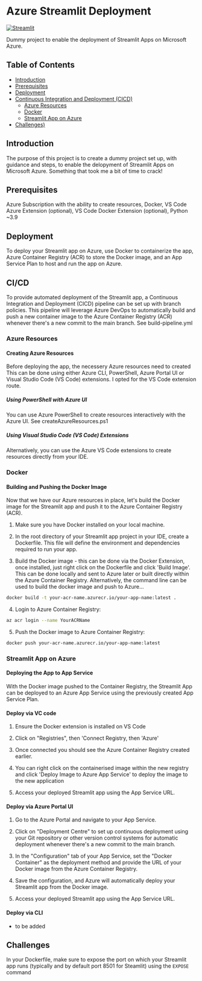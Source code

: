
# Azure Streamlit Deployment

[![Streamlit](https://img.shields.io/badge/built%20with-Streamlit-09a5d6.svg)](https://www.streamlit.io/)

 Dummy project to enable the deployment of Streamlit Apps on Microsoft Azure.

## Table of Contents

- [Introduction](#introduction)
- [Prerequisites](#prerequisites)
- [Deployment](#deployment)
- [Continuous Integration and Deployment (CICD)](#continuous-integration-and-deployment-cicd)
  - [Azure Resources](#azure-resources)
  - [Docker](#docker)
  - [Streamlit App on Azure](#streamlit-app-on-azure)
- [Challenges)](#Challenges)

## Introduction

The purpose of this project is to create a dummy project set up, with guidance and steps, to enable the delopyment of Streamlit Apps on Microsoft Azure. Something that took me a bit of time to crack!

## Prerequisites

Azure Subscription with the ability to create resources, Docker, VS Code Azure Extension (optional), VS Code Docker Extension (optional), Python ~3.9

## Deployment

To deploy your Streamlit app on Azure, use Docker to containerize the app, Azure Container Registry (ACR) to store the Docker image, and an App Service Plan to host and run the app on Azure.

## CI/CD
To provide automated deployment of the Streamlit app, a Continuous Integration and Deployment (CICD) pipeline can be set up with branch policies. This pipeline will leverage Azure DevOps to automatically build and push a new container image to the Azure Container Registry (ACR) whenever there's a new commit to the main branch. See build-pipeline.yml

### Azure Resources

#### Creating Azure Resources

Before deploying the app, the necessery Azure resources need to created This can be done using either Azure CLI, PowerShell, Azure Portal UI or Visual Studio Code (VS Code) extensions. I opted for the VS Code extension route. 

##### Using PowerShell with Azure UI

You can use Azure PowerShell to create resources interactively with the Azure UI. See createAzureResources.ps1

##### Using Visual Studio Code (VS Code) Extensions

Alternatively, you can use the Azure VS Code extensions to create resources directly from your IDE.

### Docker

#### Building and Pushing the Docker Image

Now that we have our Azure resources in place, let's build the Docker image for the Streamlit app and push it to the Azure Container Registry (ACR).

1. Make sure you have Docker installed on your local machine.

2. In the root directory of your Streamlit app project in your IDE, create a Dockerfile. This file will define the environment and dependencies required to run your app.

3. Build the Docker image - this can be done via the Docker Extension, once installed, just right click on the Dockerfile and click 'Build Image'. This can be done locally and sent to Azure later or built directly within the Azure Container Registry. Alternatively, the command line can be used to build the docker image and push to Azure...

```bash
docker build -t your-acr-name.azurecr.io/your-app-name:latest .
```

4. Login to Azure Container Registry:
```bash
az acr login --name YourACRName
```

5. Push the Docker image to Azure Container Registry:
```bash
docker push your-acr-name.azurecr.io/your-app-name:latest
```

### Streamlit App on Azure

#### Deploying the App to App Service

With the Docker image pushed to the Container Registry, the Streamlit App can be deployed to an Azure App Service using the previously created App Service Plan. 

#### Deploy via VC code

1. Ensure the Docker extension is installed on VS Code

2. Click on "Registries", then 'Connect Registry, then 'Azure'
   
4. Once connected you should see the Azure Container Registry created earlier.

5. You can right click on the containerised image within the new registry and click 'Deploy Image to Azure App Service' to deploy the image to the new application

6. Access your deployed Streamlit app using the App Service URL.

#### Deploy via Azure Portal UI

1. Go to the Azure Portal and navigate to your App Service.

2. Click on "Deployment Centre" to set up continuous deployment using your Git repository or other version control systems for automatic deployment whenever there's a new commit to the main branch.

3. In the "Configuration" tab of your App Service, set the "Docker Container" as the deployment method and provide the URL of your Docker image from the Azure Container Registry.

4. Save the configuration, and Azure will automatically deploy your Streamlit app from the Docker image.

5. Access your deployed Streamlit app using the App Service URL.

#### Deploy via CLI
- to be added 

## Challenges
In your Dockerfile, make sure to expose the port on which your Streamlit app runs (typically and by default port 8501 for Steamlit) using the `EXPOSE` command


